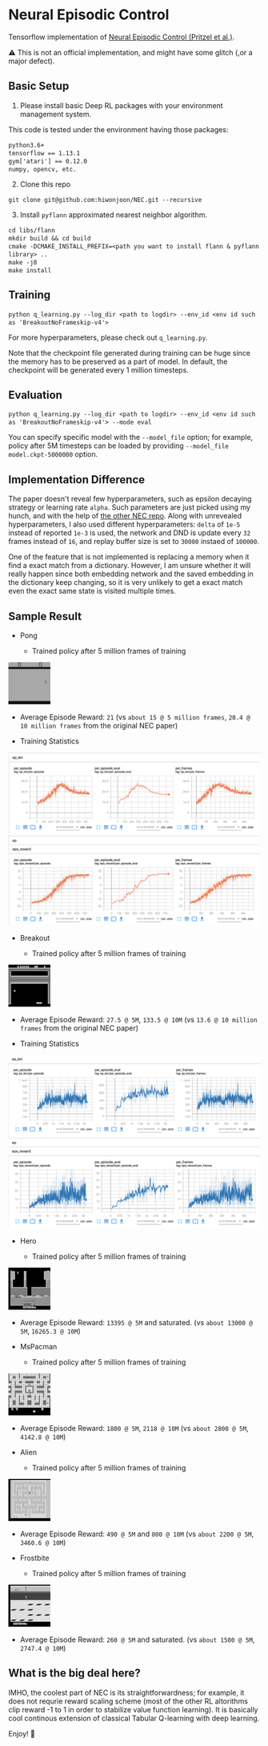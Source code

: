 # Neural Episodic Control

Tensorflow implementation of [Neural Episodic Control (Pritzel et al.)](https://arxiv.org/abs/1703.01988).

:warning: This is not an official implementation, and might have some glitch (,or a major defect).

## Basic Setup

1. Please install basic Deep RL packages with your environment management system.

This code is tested under the environment having those packages:
```
python3.6+
tensorflow == 1.13.1
gym['atari'] == 0.12.0
numpy, opencv, etc.
```

2. Clone this repo

```
git clone git@github.com:hiwonjoon/NEC.git --recursive
```

3. Install `pyflann` approximated nearest neighbor algorithm.

```
cd libs/flann
mkdir build && cd build
cmake -DCMAKE_INSTALL_PREFIX=<path you want to install flann & pyflann library> ..
make -j8
make install
```

## Training

```
python q_learning.py --log_dir <path to logdir> --env_id <env id such as 'BreakoutNoFrameskip-v4'>
```

For more hyperparameters, please check out `q_learning.py`.

Note that the checkpoint file generated during training can be huge since the memory has to be preserved as a part of model.
In default, the checkpoint will be generated every 1 million timesteps.

## Evaluation

```
python q_learning.py --log_dir <path to logdir> --env_id <env id such as 'BreakoutNoFrameskip-v4'> --mode eval
```

You can specify specific model with the `--model_file` option; for example, policy after 5M timesteps can be loaded by providing `--model_file model.ckpt-5000000` option.

## Implementation Difference

The paper doesn't reveal few hyperparameters, such as epsilon decaying strategy or learning rate `alpha`. Such parameters are just picked using my hunch, and with the help of [the other NEC repo](https://github.com/mjacar/pytorch-nec). Along with unrevealed hyperparameters, I also used different hyperparameters: `delta` of `1e-5` instead of reported `1e-3` is used, the network and DND is update every `32` frames instead of `16`, and replay buffer size is set to `30000` instaed of `100000`.

One of the feature that is not implemented is replacing a memory when it find a exact match from a dictionary. However, I am unsure whether it will really happen since both embedding network and the saved embedding in the dictionary keep changing, so it is very unlikely to get a exact match even the exact same state is visited multiple times.

## Sample Result

- Pong

  - Trained policy after 5 million frames of training

![pong_after_5M_frames](assets/pong_policy_after_5M_frames.gif)

  - Average Episode Reward: `21` (vs `about 15 @ 5 million frames`, `20.4 @ 10 million frames` from the original NEC paper)

  - Training Statistics

![pong_training](assets/pong.png)

- Breakout

  - Trained policy after 5 million frames of training

![breakout_after_5M_frames](assets/breakout_policy_after_5M_frames.gif)

  - Average Episode Reward: `27.5 @ 5M`, `133.5 @ 10M` (vs `13.6 @ 10 million frames` from the original NEC paper)

  - Training Statistics

![pong_training](assets/breakout.png)

- Hero

  - Trained policy after 5 million frames of training

![hero_after_5M_frames](assets/hero_policy_after_5M_frames.gif)

  - Average Episode Reward: `13395 @ 5M` and saturated. (vs `about 13000 @ 5M`, `16265.3 @ 10M`)

- MsPacman

  - Trained policy after 5 million frames of training

![MsPacman_after_5M_frames](assets/mspacman_policy_after_5M_frames.gif)

  - Average Episode Reward: `1800 @ 5M`, `2118 @ 10M` (vs `about 2800 @ 5M`, `4142.8 @ 10M`)

- Alien

  - Trained policy after 5 million frames of training

![Alien_after_5M_frames](assets/alien_policy_after_5M_frames.gif)

  - Average Episode Reward: `490 @ 5M` and `800 @ 10M` (vs `about 2200 @ 5M`, `3460.6 @ 10M`)

- Frostbite

  - Trained policy after 5 million frames of training

![Frostbite_after_5M_frames](assets/frostbite_policy_after_5M_frames.gif)

  - Average Episode Reward: `260 @ 5M` and saturated. (vs `about 1500 @ 5M`, `2747.4 @ 10M`)

## What is the big deal here?

IMHO, the coolest part of NEC is its straightforwardness; for example, it does not requrie reward scaling scheme (most of the other RL altorithms clip reward -1 to 1 in order to stabilize value function learning). It is basically cool continous extension of classical Tabular Q-learning with deep learning.

Enjoy! :beer:

